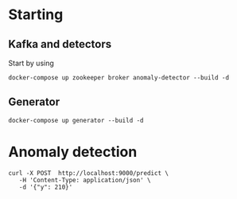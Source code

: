 # Starting

## Kafka and detectors

Start by using

```shell
docker-compose up zookeeper broker anomaly-detector --build -d
```

## Generator

```shell
docker-compose up generator --build -d
```

# Anomaly detection

```
curl -X POST  http://localhost:9000/predict \
   -H 'Content-Type: application/json' \
   -d '{"y": 210}'
```